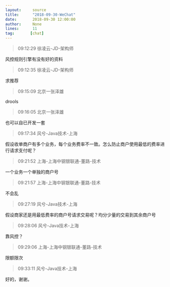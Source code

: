 ```yaml
---
layout:     source 
title:      "2018-09-30-WeChat"
date:       2018-09-30 12:00:00
author:     None
lines:      11 
tag:       [chat]
---
```

> 09:12:29  徐凌云-JD-架构师  
   
风控规则引擎有没有好的资料  
   
> 09:12:35  徐凌云-JD-架构师  
   
求推荐  
   
> 09:15:09  北京一张泽雄  
   
drools  
   
> 09:16:05  北京一张泽雄  
   
也可以自已开发一套  
   
> 09:17:34  风兮-Java技术-上海  
   
假设收单商户有多个业务，每个业务费率不一致。怎么防止商户使用最低的费率进行请求支付呢？  
   
> 09:21:52  上海-上海中钢银联通-董路-技术  
   
一个业务一个单独的商户号  
   
> 09:21:57  上海-上海中钢银联通-董路-技术  
   
不会乱  
   
> 09:27:19  风兮-Java技术-上海  
   
假设商家还是用最低费率的商户号请求交易呢？均分少量的交易到其余商户号  
   
> 09:28:06  风兮-Java技术-上海  
   
靠风控？  
   
> 09:29:06  上海-上海中钢银联通-董路-技术  
   
限额限次  
   
> 09:33:11  风兮-Java技术-上海  
   
好的，谢谢。  
   
